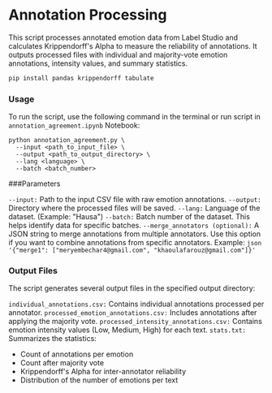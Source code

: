 # Annotation Processing  

This script processes annotated emotion data from Label Studio and calculates Krippendorff's Alpha to measure the reliability of annotations. It outputs processed files with individual and majority-vote emotion annotations, intensity values, and summary statistics.

```bash
pip install pandas krippendorff tabulate

```

### Usage

To run the script, use the following command in the terminal or run script in  `annotation_agreement.ipynb` Notebook:

```
python annotation_agreement.py \
  --input <path_to_input_file> \
  --output <path_to_output_directory> \
  --lang <language> \
  --batch <batch_number>
```


###Parameters

`--input:` Path to the input CSV file with raw emotion annotations.
`--output:` Directory where the processed files will be saved.
`--lang:` Language of the dataset. (Example: "Hausa")
`--batch:` Batch number of the dataset. This helps identify data for specific batches.
`--merge_annotators (optional):` A JSON string to merge annotations from multiple annotators. Use this option if you want to combine annotations from specific annotators. Example: ```json '{"merge1": ["meryembechar4@gmail.com", "khaoulafarouz@gmail.com"]}'```



### Output Files

The script generates several output files in the specified output directory:

`individual_annotations.csv:` Contains individual annotations processed per annotator.
`processed_emotion_annotations.csv:` Includes annotations after applying the majority vote.
`processed_intensity_annotations.csv:` Contains emotion intensity values (Low, Medium, High) for each text.
`stats.txt:` Summarizes the statistics:

- Count of annotations per emotion
- Count after majority vote
- Krippendorff's Alpha for inter-annotator reliability
- Distribution of the number of emotions per text
